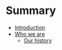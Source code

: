 # Summary

* [Introduction](README.md)
* [Who we are](chapter1.md)
  * [Our history](our-history.md)



